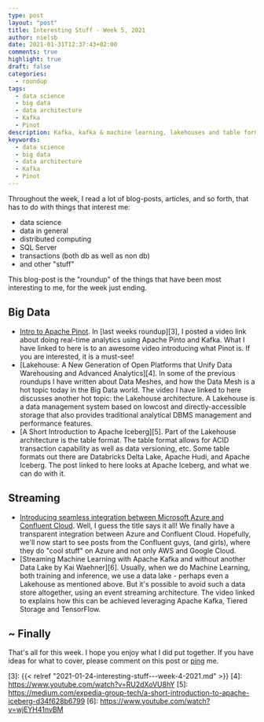 ```yaml
---
type: post
layout: "post"
title: Interesting Stuff - Week 5, 2021
author: nielsb
date: 2021-01-31T12:37:43+02:00
comments: true
highlight: true
draft: false
categories:
  - roundup
tags:
  - data science
  - big data
  - data architecture
  - Kafka
  - Pinot
description: Kafka, kafka & machine learning, lakehouses and table formats, Apache Iceberg, and other interesting topics.
keywords:
  - data science
  - big data
  - data architecture
  - Kafka
  - Pinot   
---
```


Throughout the week, I read a lot of blog-posts, articles, and so forth, that has to do with things that interest me:

* data science
* data in general
* distributed computing
* SQL Server
* transactions (both db as well as non db)
* and other "stuff"

This blog-post is the "roundup" of the things that have been most interesting to me, for the week just ending.

<!--more-->

## Big Data

* [Intro to Apache Pinot][2]. In [last weeks roundup][3], I posted a video link about doing real-time analytics using Apache Pinto and Kafka. What I have linked to here is to an awesome video introducing what Pinot is. If you are interested, it is a must-see!
* [Lakehouse: A New Generation of Open Platforms that Unify Data Warehousing and Advanced Analytics][4]. In some of the previous roundups I have written about Data Meshes, and how the Data Mesh is a hot topic today in the Big Data world. The video I have linked to here discusses another hot topic: the Lakehouse architecture. A Lakehouse is a data management system based on lowcost and directly-accessible storage that also provides traditional analytical DBMS management and performance features.
* [A Short Introduction to Apache Iceberg][5]. Part of the Lakehouse architecture is the table format. The table format allows for ACID transaction capability as well as data versioning, etc. Some table formats out there are Databricks Delta Lake, Apache Hudi, and Apache Iceberg. The post linked to here looks at Apache Iceberg, and what we can do with it.

## Streaming

* [Introducing seamless integration between Microsoft Azure and Confluent Cloud][1]. Well, I guess the title says it all! We finally have a transparent integration between Azure and Confluent Cloud. Hopefully, we'll now start to see posts from the Confluent guys, (and girls), where they do "cool stuff" on Azure and not only AWS and Google Cloud.
* [Streaming Machine Learning with Apache Kafka and without another Data Lake by Kai Waehner][6]. Usually, when we do Machine Learning, both training and inference, we use a data lake - perhaps even a Lakehouse as mentioned above. But it's possible to avoid such a data store altogether, using an event streaming architecture. The video linked to explains how this can be achieved leveraging Apache Kafka, Tiered Storage and TensorFlow.

## ~ Finally

That's all for this week. I hope you enjoy what I did put together. If you have ideas for what to cover, please comment on this post or [ping][ma] me.

[ma]: mailto:niels.it.berglund@gmail.com
[mp]: https://blog.acolyer.org
[iq]: https://www.infoq.com/
[ew]: http://sqlonice.com/
[re]: http://blog.revolutionanalytics.com
[sqsk]: https://www.sqlskills.com
[mdaveyblog]: https://mdavey.wordpress.com/
[charlblog]: https://charlla.com/

[jovpop]: https://twitter.com/JovanPop_MSFT
[bobw]: https://twitter.com/bobwardms
[revod]: https://twitter.com/revodavid
[lonny]: https://twitter.com/sqL_handLe
[ewtw]: https://twitter.com/sqlOnIce
[buckw]: https://twitter.com/BuckWoodyMSFT
[mattw]: https://twitter.com/matthewwarren
[murba]: https://twitter.com/muratdemirbas
[daveda]: https://twitter.com/davidthecoder
[adcol]: https://twitter.com/adriancolyer
[jesrod]: https://twitter.com/jrdothoughts
[tomaz]: https://twitter.com/tomaz_tsql
[dataart]: https://twitter.com/dataartisans
[luis]: https://twitter.com/luis_de_sousa
[benstop]: https://twitter.com/benstopford
[conflu]: https://twitter.com/confluentinc
[tylert]: https://twitter.com/tyler_treat
[andrewng]: https://twitter.com/AndrewYNg
[lawr]: https://twitter.com/bytezn
[jue]: https://twitter.com/b0rk
[yan]: https://twitter.com/theburningmonk
[danny]: https://twitter.com/g9yuayon
[rmoff]: https://twitter.com/rmoff
[ryansw]: https://twitter.com/ryanswanstrom
[pabloc]: https://twitter.com/pabloc_ds
[mklep]: https://twitter.com/martinkl
[mdavey]: https://twitter.com/matt_davey
[jboner]: https://twitter.com/jboner
[joeduff]: https://twitter.com/funcOfJoe
[charl]: https://twitter.com/charllamprecht
[dbricks]: https://twitter.com/databricks
[adsit]: https://twitter.com/SitnikAdam
[vicky]: https://twitter.com/vickyharp
[dscentral]: https://twitter.com/DataScienceCtrl
[natemc]: https://twitter.com/natemcmaster
[ads]: https://twitter.com/azuredatastudio
[travw]: https://twitter.com/radtravis
[emilk]: https://twitter.com/IsTheArchitect

[1]: https://azure.microsoft.com/en-us/blog/introducing-seamless-integration-between-microsoft-azure-and-confluent-cloud/
[2]: https://www.youtube.com/watch?v=T70jTTYhYyM
[3]: {{< relref "2021-01-24-interesting-stuff---week-4-2021.md" >}}
[4]: https://www.youtube.com/watch?v=RU2dXoVU8hY
[5]: https://medium.com/expedia-group-tech/a-short-introduction-to-apache-iceberg-d34f628b6799
[6]: https://www.youtube.com/watch?v=wjEYH41nvBM
